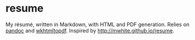 resume
======

My résumé, written in Markdown, with HTML and PDF generation. Relies on [pandoc](http://johnmacfarlane.net/pandoc/) and [wkhtmltopdf](http://wkhtmltopdf.org). Inspired by <http://mwhite.github.io/resume>.
